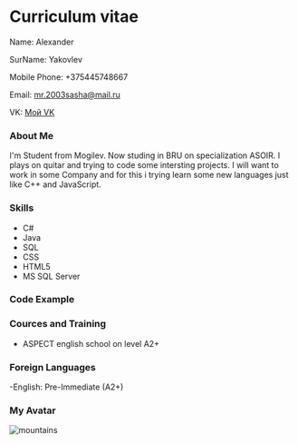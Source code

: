 # Сurriculum vitae
Name: Alexander

SurName: Yakovlev

Mobile Phone: +375445748667

Email: mr.2003sasha@mail.ru

VK: 
[Мой VK](https://vk.com/sashayakovlev2017)

### About Me
I'm Student from Mogilev. Now studing in BRU on specialization ASOIR. I plays on quitar and trying to code some intersting projects. I will want to work in some Company and for this i trying learn some new languages just like C++ and JavaScript.
### Skills
- C#
- Java
- SQL
- CSS
- HTML5
- MS SQL Server
### Code Example


### Cources and Training
- ASPECT english school on level A2+

### Foreign Languages

-English: Pre-Immediate (A2+)

### My Avatar
![mountains](https://pbs.twimg.com/media/EyE_F5WWgAAAH0j.jpg)
